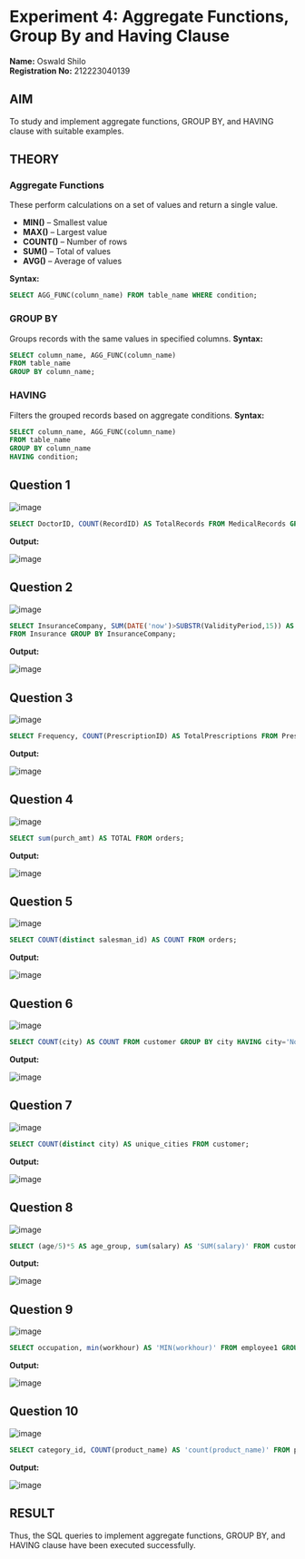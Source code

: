 # Experiment 4: Aggregate Functions, Group By and Having Clause

**Name:** Oswald Shilo  
**Registration No:** 212223040139  


## AIM
To study and implement aggregate functions, GROUP BY, and HAVING clause with suitable examples.

## THEORY

### Aggregate Functions
These perform calculations on a set of values and return a single value.

- **MIN()** – Smallest value  
- **MAX()** – Largest value  
- **COUNT()** – Number of rows  
- **SUM()** – Total of values  
- **AVG()** – Average of values

**Syntax:**
```sql
SELECT AGG_FUNC(column_name) FROM table_name WHERE condition;
```
### GROUP BY
Groups records with the same values in specified columns.
**Syntax:**
```sql
SELECT column_name, AGG_FUNC(column_name)
FROM table_name
GROUP BY column_name;
```
### HAVING
Filters the grouped records based on aggregate conditions.
**Syntax:**
```sql
SELECT column_name, AGG_FUNC(column_name)
FROM table_name
GROUP BY column_name
HAVING condition;
```

**Question 1**
--
![image](https://github.com/user-attachments/assets/dae06e32-6d28-4a98-9338-756428d42376)

```sql
SELECT DoctorID, COUNT(RecordID) AS TotalRecords FROM MedicalRecords GROUP BY DoctorID;
```

**Output:**

![image](https://github.com/user-attachments/assets/0be031fb-2cdf-4c4e-85fb-1615b27caddc)

**Question 2**
---
![image](https://github.com/user-attachments/assets/4a936c72-b258-455c-99cd-e37e8f94e261)

```sql
SELECT InsuranceCompany, SUM(DATE('now')>SUBSTR(ValidityPeriod,15)) AS TotalExpiredPatients 
FROM Insurance GROUP BY InsuranceCompany;
```

**Output:**

![image](https://github.com/user-attachments/assets/685364b5-e4a8-4226-8902-357f04e15f65)

**Question 3**
---
![image](https://github.com/user-attachments/assets/de4489d2-7618-494b-9fdb-2fb0ca1a0188)

```sql
SELECT Frequency, COUNT(PrescriptionID) AS TotalPrescriptions FROM Prescriptions GROUP BY Frequency;
```

**Output:**

![image](https://github.com/user-attachments/assets/12f741e0-1801-42ec-98dd-38c44b06e304)

**Question 4**
---
![image](https://github.com/user-attachments/assets/0df295b1-ce51-4e6d-b1a5-bb09502860a1)

```sql
SELECT sum(purch_amt) AS TOTAL FROM orders;
```

**Output:**

![image](https://github.com/user-attachments/assets/015a1c3d-a2ce-44ab-a985-6916f9c726aa)

**Question 5**
---
![image](https://github.com/user-attachments/assets/d19924fd-1386-4a59-8d63-80009bf5aeac)

```sql
SELECT COUNT(distinct salesman_id) AS COUNT FROM orders;
```

**Output:**

![image](https://github.com/user-attachments/assets/12a2eb37-01dd-430f-b59b-8a256b61e05f)

**Question 6**
---
![image](https://github.com/user-attachments/assets/bdc23562-9cad-43f9-88b6-8b0ca18dd909)

```sql
SELECT COUNT(city) AS COUNT FROM customer GROUP BY city HAVING city='Noida'; 
```

**Output:**

![image](https://github.com/user-attachments/assets/5c71ead4-95a3-4cd2-b2e9-25af3e8733e8)

**Question 7**
---
![image](https://github.com/user-attachments/assets/44ec804d-b98c-4c1d-a88d-c22fc6353f50)

```sql
SELECT COUNT(distinct city) AS unique_cities FROM customer;
```

**Output:**

![image](https://github.com/user-attachments/assets/19bd13d0-0c70-4123-9e2e-4f0a96f00944)

**Question 8**
---
![image](https://github.com/user-attachments/assets/23e931de-10bf-490a-9ab2-e620be58bb70)

```sql
SELECT (age/5)*5 AS age_group, sum(salary) AS 'SUM(salary)' FROM customer1 GROUP BY age_group HAVING sum(salary)>5000;
```

**Output:**

![image](https://github.com/user-attachments/assets/cc762380-4493-446b-b5ae-2c0163ff8a93)

**Question 9**
---
![image](https://github.com/user-attachments/assets/607c8b39-de02-4dc4-881b-3fba1867fc04)

```sql
SELECT occupation, min(workhour) AS 'MIN(workhour)' FROM employee1 GROUP BY occupation HAVING MIN(workhour)>=8;
```

**Output:**

![image](https://github.com/user-attachments/assets/0ab32ddf-a462-477a-9ea3-15d28d6ae26a)

**Question 10**
---
![image](https://github.com/user-attachments/assets/96c9300c-fffa-4055-b552-38b220dd4888)

```sql
SELECT category_id, COUNT(product_name) AS 'count(product_name)' FROM products GROUP BY category_id HAVING min(category_id)<3;
```

**Output:**

![image](https://github.com/user-attachments/assets/4fbdd60e-5207-4bed-b62b-017161e6470d)

## RESULT
Thus, the SQL queries to implement aggregate functions, GROUP BY, and HAVING clause have been executed successfully.
